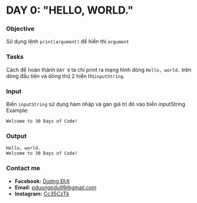 # DAY 0: "HELLO, WORLD."
### Objective
Sử dụng lệnh `print(argument)` để hiển thị `argument`
### Tasks
Cách để hoàn thành `DAY 0` ta chỉ print ra mạng hình dòng `Hello, world.` trên dòng đầu tiên và dòng thứ 2 hiển thị`inputString`.
### Input
Biến `inputString` sử dụng hàm nhập và gán giá trị đó vào biến inputString
Example:
```
Welcome to 30 Days of Code!
```	
### Output
```
Hello, world.
Welcome to 30 Days of Code!
```


### Contact me
* **Facebook:** [Dương ĐỤt](https://www.facebook.com/Cc35CzTk)
* **Email:** pduongpdu99@gmail.com
* **Instagram:** [Cc35CzTk](https://www.instagram.com/cc35cztk/)